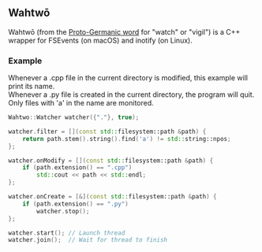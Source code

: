 ## Wahtwō

Wahtwō (from the [Proto-Germanic word](https://en.wiktionary.org/wiki/Reconstruction:Proto-Germanic/wahtw%C5%8D) for "watch" or "vigil") is a C++ wrapper for FSEvents (on macOS) and inotify (on Linux).

### Example

Whenever a .cpp file in the current directory is modified, this example will print its name.  
Whenever a .py file is created in the current directory, the program will quit.  
Only files with 'a' in the name are monitored.

```c++
Wahtwo::Watcher watcher({"."}, true);

watcher.filter = [](const std::filesystem::path &path) {
	return path.stem().string().find('a') != std::string::npos;
};

watcher.onModify = [](const std::filesystem::path &path) {
	if (path.extension() == ".cpp")
		std::cout << path << std::endl;
};

watcher.onCreate = [&](const std::filesystem::path &path) {
	if (path.extension() == ".py")
		watcher.stop();
};

watcher.start(); // Launch thread
watcher.join();  // Wait for thread to finish
```